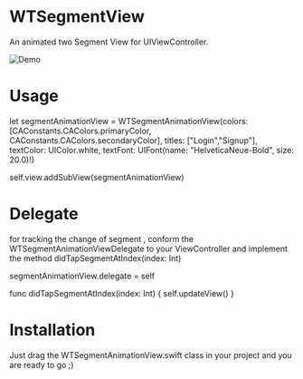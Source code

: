 # WTSegmentView
An animated two Segment View for UIViewController.

![Demo](https://user-images.githubusercontent.com/30927369/38416447-2719d680-39ae-11e8-9ee6-3c63ee5cf760.gif)

# Usage
 let segmentAnimationView = WTSegmentAnimationView(colors: [CAConstants.CAColors.primaryColor, CAConstants.CAColors.secondaryColor], titles: ["Login","Signup"], textColor: UIColor.white, textFont: UIFont(name: "HelveticaNeue-Bold", size: 20.0)!)
 
 self.view.addSubView(segmentAnimationView)
 
 # Delegate
 for tracking the change of segment , conform the WTSegmentAnimationViewDelegate to your ViewController and implement the method  didTapSegmentAtIndex(index: Int)
 
 segmentAnimationView.delegate = self
 
func didTapSegmentAtIndex(index: Int)
{
  self.updateView()
}

# Installation
Just drag the WTSegmentAnimationView.swift class in your project and you are ready to go ;)

